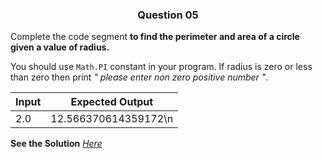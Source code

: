 <h3 align="center"> Question 05 </h3>

Complete the code segment **to find the perimeter and area of a circle given a value of radius.**

You should use `Math.PI` constant in your program. If radius is zero or less than zero then print *" please enter non zero positive number "*.

Input  | Expected Output
-------| ---------------------
2.0    | 12.566370614359172\n

**See the Solution** *[Here](https://github.com/garvitraj/Swyam-IIT-KGP-NPTEL-Java-Course-2021-/blob/main/Week%201/Question01/solution.java)*
